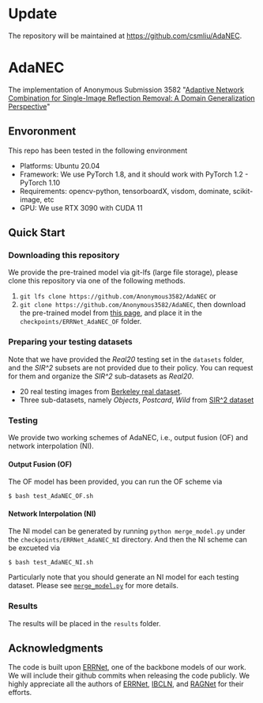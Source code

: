 # Update

The repository will be maintained at https://github.com/csmliu/AdaNEC.

# AdaNEC

The implementation of Anonymous Submission 3582 "[Adaptive Network Combination for Single-Image Reflection Removal: A Domain Generalization Perspective](https://github.com/Anonymous3582/AdaNEC)"


## Envoronment

This repo has been tested in the following environment
* Platforms: Ubuntu 20.04
* Framework: We use PyTorch 1.8, and it should work with PyTorch 1.2 - PyTorch 1.10
* Requirements: opencv-python, tensorboardX, visdom, dominate, scikit-image, etc
* GPU: We use RTX 3090 with CUDA 11


## Quick Start

### Downloading this repository
We provide the pre-trained model via git-lfs (large file storage), please clone this repository via one of the following methods.
1) `git lfs clone https://github.com/Anonymous3582/AdaNEC` or
2) `git clone https://github.com/Anonymous3582/AdaNEC`, then download the pre-trained model from [this page](./checkpoints/ERRNet_AdaNEC_OF/final_release.pt), and place it in the `checkpoints/ERRNet_AdaNEC_OF` folder.

### Preparing your testing datasets

Note that we have provided the *Real20* testing set in the `datasets` folder, and the *SIR^2* subsets are not provided due to their policy. You can request for them and organize the *SIR^2* sub-datasets as *Real20*.
* 20 real testing images from [Berkeley real dataset](https://github.com/ceciliavision/perceptual-reflection-removal).
* Three sub-datasets, namely *Objects*, *Postcard*, *Wild* from [SIR^2 dataset](https://sir2data.github.io/)

### Testing
We provide two working schemes of AdaNEC, i.e., output fusion (OF) and network interpolation (NI).

#### Output Fusion (OF)
The OF model has been provided, you can run the OF scheme via
```shell
$ bash test_AdaNEC_OF.sh
```

#### Network Interpolation (NI)
The NI model can be generated by running `python merge_model.py` under the `checkpoints/ERRNet_AdaNEC_NI` directory.
And then the NI scheme can be excueted via
```shell
$ bash test_AdaNEC_NI.sh
```
Particularly note that you should generate an NI model for each testing dataset. Please see [`merge_model.py`](./checkpoints/ERRNet_AdaNEC_NI/merge_model.py) for more details.

### Results
The results will be placed in the `results` folder.

## Acknowledgments
The code is built upon [ERRNet](https://github.com/Vandermode/ERRNet), one of the backbone models of our work. We will include their github commits when releasing the code publicly.
We highly appreciate all the authors of [ERRNet](https://github.com/Vandermode/ERRNet), [IBCLN](https://github.com/JHL-HUST/IBCLN), and [RAGNet](https://github.com/liyucs/RAGNet) for their efforts.
